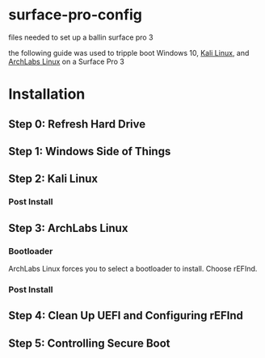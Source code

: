 # surface-pro-config
files needed to set up a ballin surface pro 3

the following guide was used to tripple boot Windows 10, [Kali Linux](https://www.kali.org/), and [ArchLabs Linux](https://archlabslinux.com/) on a Surface Pro 3

# Installation

## Step 0: Refresh Hard Drive

## Step 1: Windows Side of Things

## Step 2: Kali Linux

### Post Install

## Step 3: ArchLabs Linux

### Bootloader
ArchLabs Linux forces you to select a bootloader to install. Choose rEFInd.

### Post Install

## Step 4: Clean Up UEFI and Configuring rEFInd

## Step 5: Controlling Secure Boot
